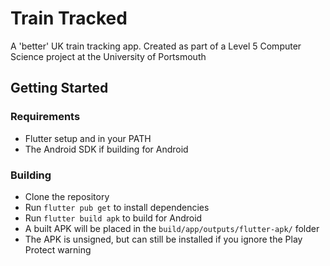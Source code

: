 # Train Tracked

A 'better' UK train tracking app. Created as part of a Level 5 Computer Science project at the University of Portsmouth

## Getting Started

### Requirements

- Flutter setup and in your PATH
- The Android SDK if building for Android

### Building

- Clone the repository
- Run `flutter pub get` to install dependencies
- Run `flutter build apk` to build for Android
- A built APK will be placed in the `build/app/outputs/flutter-apk/` folder
- The APK is unsigned, but can still be installed if you ignore the Play Protect warning

